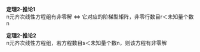**定理2-推论1**    
n元齐次线性方程组有非零解 $\Leftrightarrow$ 它对应的阶梯型矩阵，非零行数目r＜未知量个数n    
    
**定理2-推论2**    
n元齐次线性方程组，若方程数目s＜未知量个数n，则该方程有非零解    
